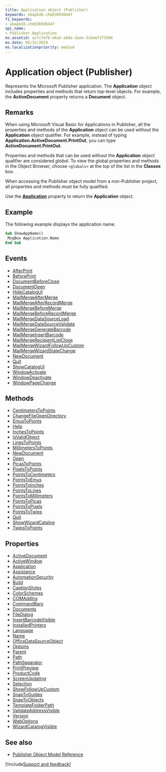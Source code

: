 ```yaml
---
title: Application object (Publisher)
keywords: vbapb10.chm536936447
f1_keywords:
- vbapb10.chm536936447
api_name:
- Publisher.Application
ms.assetid: acfc7efb-e6a5-a89a-3aee-3cb4af2f3508
ms.date: 05/31/2019
ms.localizationpriority: medium
---
```



# Application object (Publisher)

Represents the Microsoft Publisher application. The **Application** object includes properties and methods that return top-level objects. For example, the **ActiveDocument** property returns a **Document** object.


## Remarks

When using Microsoft Visual Basic for Applications in Publisher, all the properties and methods of the **Application** object can be used without the **Application** object qualifier. For example, instead of typing **Application.ActiveDocument.PrintOut**, you can type **ActiveDocument.PrintOut**. 

Properties and methods that can be used without the **Application** object qualifier are considered _global_. To view the global properties and methods in the Object Browser, choose `<globals>` at the top of the list in the **Classes** box. 

When accessing the Publisher object model from a non-Publisher project, all properties and methods must be fully qualified.

Use the **[Application](Publisher.Application.Application.md)** property to return the **Application** object.


## Example

The following example displays the application name.

```vb
Sub ShowAppName() 
 MsgBox Application.Name 
End Sub
```


## Events

- [AfterPrint](Publisher.Application.AfterPrint.md)
- [BeforePrint](Publisher.Application.BeforePrint.md)
- [DocumentBeforeClose](Publisher.Application.DocumentBeforeClose.md)
- [DocumentOpen](Publisher.Application.DocumentOpen.md)
- [HideCatalogUI](Publisher.Application.HideCatalogUI.md)
- [MailMergeAfterMerge](Publisher.Application.MailMergeAfterMerge.md)
- [MailMergeAfterRecordMerge](Publisher.Application.MailMergeAfterRecordMerge.md)
- [MailMergeBeforeMerge](Publisher.Application.MailMergeBeforeMerge.md)
- [MailMergeBeforeRecordMerge](Publisher.Application.MailMergeBeforeRecordMerge.md)
- [MailMergeDataSourceLoad](Publisher.Application.MailMergeDataSourceLoad.md)
- [MailMergeDataSourceValidate](Publisher.Application.MailMergeDataSourceValidate.md)
- [MailMergeGenerateBarcode](Publisher.Application.MailMergeGenerateBarcode.md)
- [MailMergeInsertBarcode](Publisher.Application.MailMergeInsertBarcode.md)
- [MailMergeRecipientListClose](Publisher.Application.MailMergeRecipientListClose.md)
- [MailMergeWizardFollowUpCustom](Publisher.Application.MailMergeWizardFollowUpCustom.md)
- [MailMergeWizardStateChange](Publisher.Application.MailMergeWizardStateChange.md)
- [NewDocument](Publisher.Application.NewDocument(even).md)
- [Quit](Publisher.Application.Quit(even).md)
- [ShowCatalogUI](Publisher.Application.ShowCatalogUI.md)
- [WindowActivate](Publisher.Application.WindowActivate.md)
- [WindowDeactivate](Publisher.Application.WindowDeactivate.md)
- [WindowPageChange](Publisher.Application.WindowPageChange.md)

## Methods

- [CentimetersToPoints](Publisher.Application.CentimetersToPoints.md)
- [ChangeFileOpenDirectory](Publisher.Application.ChangeFileOpenDirectory.md)
- [EmusToPoints](Publisher.Application.EmusToPoints.md)
- [Help](Publisher.Application.Help.md)
- [InchesToPoints](Publisher.Application.InchesToPoints.md)
- [IsValidObject](Publisher.Application.IsValidObject.md)
- [LinesToPoints](Publisher.Application.LinesToPoints.md)
- [MillimetersToPoints](Publisher.Application.MillimetersToPoints.md)
- [NewDocument](Publisher.Application.NewDocument(method).md)
- [Open](Publisher.Application.Open.md)
- [PicasToPoints](Publisher.Application.PicasToPoints.md)
- [PixelsToPoints](Publisher.Application.PixelsToPoints.md)
- [PointsToCentimeters](Publisher.Application.PointsToCentimeters.md)
- [PointsToEmus](Publisher.Application.PointsToEmus.md)
- [PointsToInches](Publisher.Application.PointsToInches.md)
- [PointsToLines](Publisher.Application.PointsToLines.md)
- [PointsToMillimeters](Publisher.Application.PointsToMillimeters.md)
- [PointsToPicas](Publisher.Application.PointsToPicas.md)
- [PointsToPixels](Publisher.Application.PointsToPixels.md)
- [PointsToTwips](Publisher.Application.PointsToTwips.md)
- [Quit](Publisher.Application.Quit(method).md)
- [ShowWizardCatalog](Publisher.Application.ShowWizardCatalog.md)
- [TwipsToPoints](Publisher.Application.TwipsToPoints.md)

## Properties

- [ActiveDocument](Publisher.Application.ActiveDocument.md)
- [ActiveWindow](Publisher.Application.ActiveWindow.md)
- [Application](Publisher.Application.Application.md)
- [Assistance](Publisher.Application.Assistance.md)
- [AutomationSecurity](Publisher.Application.AutomationSecurity.md)
- [Build](Publisher.Application.Build.md)
- [CaptionStyles](Publisher.application.captionstyles.md)
- [ColorSchemes](Publisher.Application.ColorSchemes.md)
- [COMAddIns](Publisher.Application.COMAddIns.md)
- [CommandBars](Publisher.Application.CommandBars.md)
- [Documents](Publisher.Application.Documents.md)
- [FileDialog](Publisher.Application.FileDialog.md)
- [InsertBarcodeVisible](Publisher.Application.InsertBarcodeVisible.md)
- [InstalledPrinters](Publisher.Application.InstalledPrinters.md)
- [Language](Publisher.Application.Language.md)
- [Name](Publisher.Application.Name.md)
- [OfficeDataSourceObject](Publisher.Application.OfficeDataSourceObject.md)
- [Options](Publisher.Application.Options.md)
- [Parent](Publisher.Application.Parent.md)
- [Path](Publisher.Application.Path.md)
- [PathSeparator](Publisher.Application.PathSeparator.md)
- [PrintPreview](Publisher.Application.PrintPreview.md)
- [ProductCode](Publisher.Application.ProductCode.md)
- [ScreenUpdating](Publisher.Application.ScreenUpdating.md)
- [Selection](Publisher.Application.Selection.md)
- [ShowFollowUpCustom](Publisher.Application.ShowFollowUpCustom.md)
- [SnapToGuides](Publisher.Application.SnapToGuides.md)
- [SnapToObjects](Publisher.Application.SnapToObjects.md)
- [TemplateFolderPath](Publisher.Application.TemplateFolderPath.md)
- [ValidateAddressVisible](Publisher.Application.ValidateAddressVisible.md)
- [Version](Publisher.Application.Version.md)
- [WebOptions](Publisher.Application.WebOptions.md)
- [WizardCatalogVisible](Publisher.Application.WizardCatalogVisible.md)

## See also

- [Publisher Object Model Reference](overview/publisher/object-model.md)



[!include[Support and feedback](~/includes/feedback-boilerplate.md)]